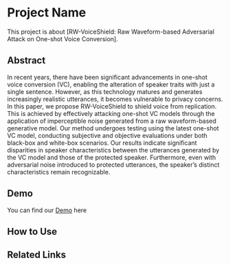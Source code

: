 # Project Name

This project is about [RW-VoiceShield: Raw Waveform-based Adversarial Attack on One-shot Voice
Conversion].

## Abstract

In recent years, there have been significant advancements in
one-shot voice conversion (VC), enabling the alteration of
speaker traits with just a single sentence. However, as this
technology matures and generates increasingly realistic utterances, it becomes vulnerable to privacy concerns. In this paper,
we propose RW-VoiceShield to shield voice from replication.
This is achieved by effectively attacking one-shot VC models
through the application of imperceptible noise generated from
a raw waveform-based generative model. Our method undergoes testing using the latest one-shot VC model, conducting
subjective and objective evaluations under both black-box and
white-box scenarios. Our results indicate significant disparities
in speaker characteristics between the utterances generated by
the VC model and those of the protected speaker. Furthermore,
even with adversarial noise introduced to protected utterances,
the speaker’s distinct characteristics remain recognizable.

## Demo

You can find our [Demo](link_to_demo) here 

## How to Use
## Related Links
